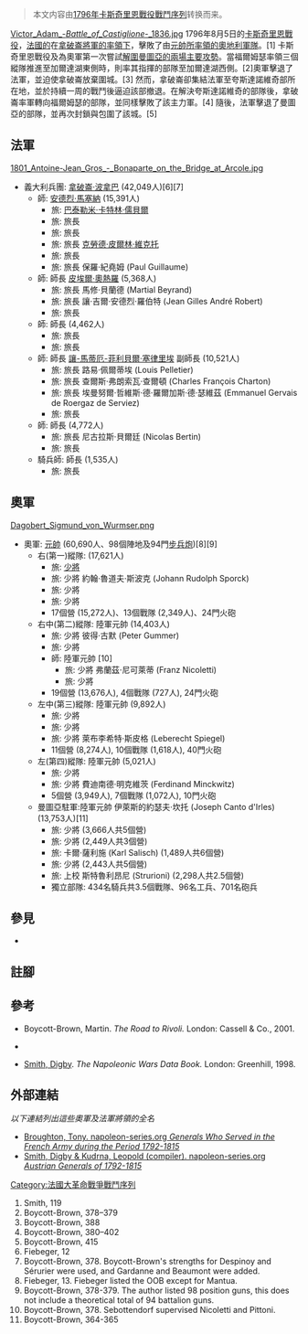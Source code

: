 > 本文内容由[1796年卡斯奇里恩戰役戰鬥序列](https://zh.wikipedia.org/wiki/1796年卡斯奇里恩戰役戰鬥序列)转换而来。


[Victor_Adam_-_Battle_of_Castiglione_-_1836.jpg](https://zh.wikipedia.org/wiki/File:Victor_Adam_-_Battle_of_Castiglione_-_1836.jpg "fig:Victor_Adam_-_Battle_of_Castiglione_-_1836.jpg") 1796年8月5日的[卡斯奇里恩戰役](../Page/卡斯奇里恩戰役.md "wikilink")，[法國的](https://zh.wikipedia.org/wiki/法蘭西第一共和 "wikilink")在[拿破崙將軍的率領下](https://zh.wikipedia.org/wiki/拿破崙 "wikilink")，擊敗了由[元帥所率領的](../Page/陸軍元帥.md "wikilink")[奧地利軍隊](../Page/哈布斯堡王朝.md "wikilink")。\[1\] 卡斯奇里恩戰役及為奧軍第一次嘗試[解圍曼圖亞的兩場主要攻勢](../Page/曼圖亞圍城戰_\(1796年-1797年\).md "wikilink")。當福爾姆瑟率領三個縱隊推進至加爾達湖東側時，則率其指揮的部隊至加爾達湖西側。\[2\]奧軍擊退了法軍，並迫使拿破崙放棄圍城。\[3\] 然而，拿破崙卻集結法軍至夸斯達諾維奇部所在地，並於持續一周的戰鬥後逼迫該部撤退。在解決夸斯達諾維奇的部隊後，拿破崙率軍轉向福爾姆瑟的部隊，並同樣擊敗了該主力軍。\[4\] 隨後，法軍擊退了曼圖亞的部隊，並再次封鎖與包圍了該城。\[5\]

## 法軍

[1801_Antoine-Jean_Gros_-_Bonaparte_on_the_Bridge_at_Arcole.jpg](https://zh.wikipedia.org/wiki/File:1801_Antoine-Jean_Gros_-_Bonaparte_on_the_Bridge_at_Arcole.jpg "fig:1801_Antoine-Jean_Gros_-_Bonaparte_on_the_Bridge_at_Arcole.jpg")

  - 義大利兵團: [拿破崙·波拿巴](https://zh.wikipedia.org/wiki/拿破崙·波拿巴 "wikilink") (42,049人)\[6\]\[7\]
      - 師:  [安德烈·馬塞納](https://zh.wikipedia.org/wiki/安德烈·馬塞納 "wikilink") (15,391人)
          - 旅:  [巴泰勒米·卡特林·儒貝爾](https://zh.wikipedia.org/wiki/巴泰勒米·卡特林·儒貝爾 "wikilink")
          - 旅: 旅長
          - 旅: 旅長
          - 旅: 旅長 [克勞德·皮爾林·維克托](../Page/克勞德·皮爾林·維克托.md "wikilink")
          - 旅: 旅長
          - 旅: 旅長 保羅·紀堯姆 (Paul Guillaume)
      - 師: 師長 [皮埃爾·奧熱羅](https://zh.wikipedia.org/wiki/皮埃爾·奧熱羅 "wikilink") (5,368人)
          - 旅: 旅長 馬修·貝蘭德 (Martial Beyrand)
          - 旅: 旅長 讓·吉爾·安德烈·羅伯特 (Jean Gilles André Robert)
          - 旅: 旅長
      - 師: 師長  (4,462人)
          - 旅: 旅長
          - 旅: 旅長
      - 師: 師長 [讓-馬蒂厄-菲利貝爾·塞律里埃](../Page/讓-馬蒂厄-菲利貝爾·塞律里埃.md "wikilink") 副師長  (10,521人)
          - 旅: 旅長 路易·佩爾蒂埃 (Louis Pelletier)
          - 旅: 旅長 查爾斯·弗朗索瓦·查爾頓 (Charles François Charton)
          - 旅: 旅長 埃曼努爾·哲維斯·德·羅爾加斯·德·瑟維茲 (Emmanuel Gervais de Roergaz de Serviez)
          - 旅: 旅長
      - 師: 師長  (4,772人)
          - 旅: 旅長 尼古拉斯·貝爾廷 (Nicolas Bertin)
          - 旅: 旅長
      - 騎兵師: 師長  (1,535人)
          - 旅: 旅長

## 奧軍

[Dagobert_Sigmund_von_Wurmser.png](https://zh.wikipedia.org/wiki/File:Dagobert_Sigmund_von_Wurmser.png "fig:Dagobert_Sigmund_von_Wurmser.png")

  - 奧軍: [元帥](../Page/陸軍元帥.md "wikilink") (60,690人、98個陣地及94門[步兵炮](../Page/步兵炮.md "wikilink"))\[8\]\[9\]
      - 右(第一)縱隊:   (17,621人)
          - 旅: [少將](https://zh.wikipedia.org/wiki/少將 "wikilink")
          - 旅: 少將 約翰·魯道夫·斯波克 (Johann Rudolph Sporck)
          - 旅: 少將
          - 旅: 少將
          - 17個營 (15,272人)、13個戰隊 (2,349人)、24門火砲
      - 右中(第二)縱隊: 陸軍元帥  (14,403人)
          - 旅: 少將 彼得·古默 (Peter Gummer)
          - 旅: 少將
          - 師: 陸軍元帥 \[10\]
              - 旅: 少將 弗蘭茲·尼可萊蒂 (Franz Nicoletti)
              - 旅: 少將
          - 19個營 (13,676人), 4個戰隊 (727人), 24門火砲
      - 左中(第三)縱隊: 陸軍元帥  (9,892人)
          - 旅: 少將
          - 旅: 少將
          - 旅: 少將 萊布李希特·斯皮格 (Leberecht Spiegel)
          - 11個營 (8,274人), 10個戰隊 (1,618人), 40門火砲
      - 左(第四)縱隊: 陸軍元帥  (5,021人)
          - 旅: 少將
          - 旅: 少將 費迪南德·明克維茨 (Ferdinand Minckwitz)
          - 5個營 (3,949人), 7個戰隊 (1,072人), 10門火砲
      - 曼圖亞駐軍:陸軍元帥 伊萊斯的約瑟夫·坎托 (Joseph Canto d'Irles) (13,753人)\[11\]
          - 旅: 少將  (3,666人共5個營)
          - 旅: 少將  (2,449人共3個營)
          - 旅:  卡爾·薩利施 (Karl Salisch) (1,489人共6個營)
          - 旅: 少將  (2,443人共5個營)
          - 旅: 上校 斯特魯利昂尼 (Strurioni) (2,298人共2.5個營)
          - 獨立部隊: 434名騎兵共3.5個戰隊、96名工兵、701名砲兵

## 參見

  -
## 註腳

## 參考

  - Boycott-Brown, Martin. *The Road to Rivoli.* London: Cassell & Co., 2001.

  -
  - [Smith, Digby](https://zh.wikipedia.org/wiki/Digby_Smith "wikilink"). *The Napoleonic Wars Data Book.* London: Greenhill, 1998.

## 外部連結

*以下連結列出這些奧軍及法軍將領的全名*

  - [Broughton, Tony. napoleon-series.org *Generals Who Served in the French Army during the Period 1792-1815*](http://www.napoleon-series.org/research/c_frenchgenerals.html)
  - [Smith, Digby & Kudrna, Leopold (compiler). napoleon-series.org *Austrian Generals of 1792-1815*](http://www.napoleon-series.org/research/biographies/Austria/AustrianGenerals/c_AustrianGeneralsIndexA.html)

[Category:法國大革命戰爭戰鬥序列](https://zh.wikipedia.org/wiki/Category:法國大革命戰爭戰鬥序列 "wikilink")

1.  Smith, 119
2.  Boycott-Brown, 378–379
3.  Boycott-Brown, 388
4.  Boycott-Brown, 380–402
5.  Boycott-Brown, 415
6.  Fiebeger, 12
7.  Boycott-Brown, 378. Boycott-Brown's strengths for Despinoy and Sérurier were used, and Gardanne and Beaumont were added.
8.  Fiebeger, 13. Fiebeger listed the OOB except for Mantua.
9.  Boycott-Brown, 378-379. The author listed 98 position guns, this does not include a theoretical total of 94 battalion guns.
10. Boycott-Brown, 378. Sebottendorf supervised Nicoletti and Pittoni.
11. Boycott-Brown, 364-365